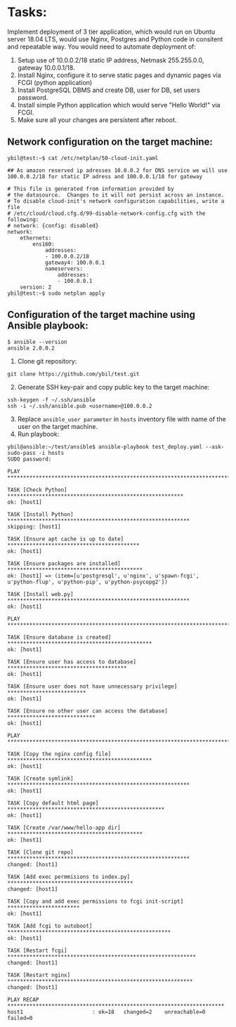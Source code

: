 # Tasks:
Implement deployment of 3 tier application, which would run on Ubuntu server 18.04 LTS, would use Nginx, Postgres and Python code in consitent and repeatable way. You would need to automate deployment of:
1. Setup use of 10.0.0.2/18 static IP address, Netmask 255.255.0.0, gateway 10.0.0.1/18.    
2. Install Nginx, configure it to serve static pages and dynamic pages via FCGI (python application)
3. Install PostgreSQL DBMS and create DB, user for DB, set users password.
4. Install simple Python application which would serve "Hello World!" via FCGI.
5. Make sure all your changes are persistent after reboot.

## Network configuration on the target machine:
```
ybil@test:~$ cat /etc/netplan/50-cloud-init.yaml 

## As amazon reserved ip adresses 10.0.0.2 for DNS service we will use 100.0.0.2/18 for static IP adress and 100.0.0.1/18 for gateway

# This file is generated from information provided by
# the datasource.  Changes to it will not persist across an instance.
# To disable cloud-init's network configuration capabilities, write a file
# /etc/cloud/cloud.cfg.d/99-disable-network-config.cfg with the following:
# network: {config: disabled}
network:
    ethernets:
        ens160:
            addresses:
            - 100.0.0.2/18
            gateway4: 100.0.0.1
            nameservers:
                addresses:
                - 100.0.0.1
    version: 2
ybil@test:~$ sudo netplan apply
```

## Configuration of the target machine using Ansible playbook:
```
$ ansible --version
ansible 2.0.0.2
```

1. Clone git repository:
```
git clone https://github.com/ybil/test.git
```
2. Generate SSH key-pair and copy public key to the target machine:
```
ssh-keygen -f ~/.ssh/ansible
ssh -i ~/.ssh/ansible.pub <username>@100.0.0.2
```

3. Replace `ansible_user parameter` in `hosts` inventory file with name of the user on the target machine.
4. Run playbook:
```
ybil@ansible:~/test/ansible$ ansible-playbook test_deploy.yaml --ask-sudo-pass -i hosts
SUDO password: 

PLAY ***************************************************************************

TASK [Check Python] ********************************************************
ok: [host1]

TASK [Install Python] **********************************************************
skipping: [host1]

TASK [Ensure apt cache is up to date] ******************************************
ok: [host1]

TASK [Ensure packages are installed] *******************************************
ok: [host1] => (item=[u'postgresql', u'nginx', u'spawn-fcgi', u'python-flup', u'python-pip', u'python-psycopg2'])

TASK [Install web.py] **********************************************************
ok: [host1]

PLAY ***************************************************************************

TASK [Ensure database is created] **********************************************
ok: [host1]

TASK [Ensure user has access to database] **************************************
ok: [host1]

TASK [Ensure user does not have unnecessary privilege] *************************
ok: [host1]

TASK [Ensure no other user can access the database] ****************************
ok: [host1]

PLAY ***************************************************************************

TASK [Copy the nginx config file] **********************************************
ok: [host1]

TASK [Create symlink] **********************************************************
ok: [host1]

TASK [Copy default html page] **************************************************
ok: [host1]

TASK [Create /var/www/hello-app dir] *******************************************
ok: [host1]

TASK [Clone git repo] **********************************************************
changed: [host1]

TASK [Add exec permmisions to index.py] ****************************************
changed: [host1]

TASK [Copy and add exec permissions to fcgi init-script] ***********************
ok: [host1]

TASK [Add fcgi to autoboot] ****************************************************
ok: [host1]

TASK [Restart fcgi] ************************************************************
changed: [host1]

TASK [Restart nginx] ***********************************************************
changed: [host1]

PLAY RECAP *********************************************************************
host1                      : ok=18   changed=2    unreachable=0    failed=0   
```


